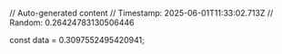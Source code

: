 // Auto-generated content
// Timestamp: 2025-06-01T11:33:02.713Z
// Random: 0.26424783130506446

const data = 0.3097552495420941;